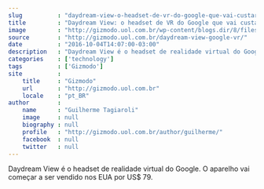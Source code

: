 ```yaml
---
slug          : "daydream-view-o-headset-de-vr-do-google-que-vai-custar-uss-79"
title         : "Daydream View: o headset de VR do Google que vai custar US$ 79"
image         : "http://gizmodo.uol.com.br/wp-content/blogs.dir/8/files/2016/10/Daydream_VR_Headset4-e1475600659316.png"
source        : "http://gizmodo.uol.com.br/daydream-view-google-vr/"
date          : "2016-10-04T14:07:00-03:00"
description   : "Daydream View é o headset de realidade virtual do Google. O aparelho vai começar a ser vendido nos EUA por US$ 79."
categories    : ['technology']
tags          : ['Gizmodo']
site          :
    title     : "Gizmodo"
    url       : "http://gizmodo.uol.com.br"
    locale    : "pt_BR"
author        :
    name      : "Guilherme Tagiaroli"
    image     : null
    biography : null
    profile   : "http://gizmodo.uol.com.br/author/guilherme/"
    facebook  : null
    twitter   : null
---
```


Daydream View é o headset de realidade virtual do Google. O aparelho vai começar a ser vendido nos EUA por US$ 79.
